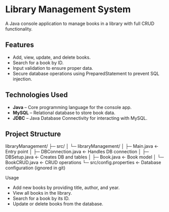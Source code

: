 # Library Management System

A Java console application to manage books in a library with full CRUD functionality.

## Features

- Add, view, update, and delete books.
- Search for a book by ID.
- Input validation to ensure proper data.
- Secure database operations using PreparedStatement to prevent SQL injection.

## Technologies Used

- **Java** – Core programming language for the console app.  
- **MySQL** – Relational database to store book data.  
- **JDBC** – Java Database Connectivity for interacting with MySQL.  

## Project Structure
libraryManagement/
├─ src/
│ └─ libraryManagement/
│ ├─ Main.java ← Entry point
│ ├─ DBConnection.java ← Handles DB connection
│ ├─ DBSetup.java ← Creates DB and tables
│ ├─ Book.java ← Book model
│ └─ BookCRUD.java ← CRUD operations
└─ src/config.properties ← Database configuration (ignored in git)

Usage
- Add new books by providing title, author, and year. 
- View all books in the library.
- Search for a book by its ID.
- Update or delete books from the database.
